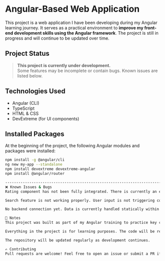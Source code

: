 # Angular-Based Web Application 

This project is a web application I have been developing during my Angular learning journey. It serves as a practical environment to **improve my front-end development skills using the Angular framework**. The project is still in progress and will continue to be updated over time.

## Project Status

> **This project is currently under development.**  
Some features may be incomplete or contain bugs. Known issues are listed below.

##  Technologies Used

- Angular (CLI)
- TypeScript
- HTML & CSS
- DevExtreme (for UI components)

##  Installed Packages

At the beginning of the project, the following Angular modules and packages were installed:

```bash
npm install -g @angular/cli
ng new my-app --standalone
npm install devextreme devextreme-angular
npm install @angular/router

---------------------------------------------------------------------------------------------
❌ Known Issues & Bugs
Rating component has not been fully integrated. There is currently an error related to the rating functionality.

Search feature is not working properly. User input is not triggering correct filtering.

No backend connection yet. Data is currently handled statically within the front-end.

📌 Notes
This project was built as part of my Angular training to practice key concepts such as components, routing, forms, and state management.

Everything in the project is for learning purposes. The code will be refactored and improved over time.

The repository will be updated regularly as development continues.

✍️ Contributing
Pull requests are welcome! Feel free to open an issue or submit a PR if you'd like to contribute.



